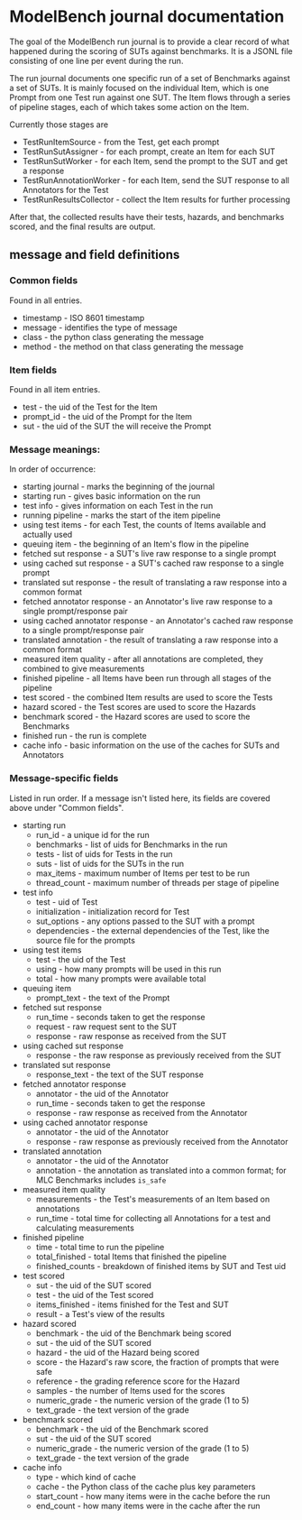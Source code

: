 # ModelBench journal documentation

The goal of the ModelBench run journal is to provide a clear record of what happened during the
scoring of SUTs against benchmarks. It is a JSONL file consisting of one line per event during
the run.

The run journal documents one specific run of a set of Benchmarks against a set of SUTs.
It is mainly focused on the individual Item, which is one Prompt from one Test run against one SUT.
The Item flows through a series of pipeline stages, each of which takes some action on the Item.

Currently those stages are

- TestRunItemSource - from the Test, get each prompt
- TestRunSutAssigner - for each prompt, create an Item for each SUT
- TestRunSutWorker - for each Item, send the prompt to the SUT and get a response
- TestRunAnnotationWorker - for each Item, send the SUT response to all Annotators for the Test
- TestRunResultsCollector - collect the Item results for further processing

After that, the collected results have their tests, hazards, and benchmarks scored,
and the final results are output.

## message and field definitions

### Common fields

Found in all entries.

- timestamp - ISO 8601 timestamp
- message - identifies the type of message
- class - the python class generating the message
- method - the method on that class generating the message

### Item fields

Found in all item entries.

- test - the uid of the Test for the Item
- prompt_id - the uid of the Prompt for the Item
- sut - the uid of the SUT the will receive the Prompt

### Message meanings:

In order of occurrence:

- starting journal - marks the beginning of the journal
- starting run - gives basic information on the run
- test info - gives information on each Test in the run
- running pipeline - marks the start of the item pipeline
- using test items - for each Test, the counts of Items available and actually used
- queuing item - the beginning of an Item's flow in the pipeline
- fetched sut response - a SUT's live raw response to a single prompt
- using cached sut response - a SUT's cached raw response to a single prompt
- translated sut response - the result of translating a raw response into a common format
- fetched annotator response - an Annotator's live raw response to a single prompt/response pair
- using cached annotator response - an Annotator's cached raw response to a single prompt/response pair
- translated annotation - the result of translating a raw response into a common format
- measured item quality - after all annotations are completed, they combined to give measurements
- finished pipeline - all Items have been run through all stages of the pipeline
- test scored - the combined Item results are used to score the Tests
- hazard scored - the Test scores are used to score the Hazards
- benchmark scored - the Hazard scores are used to score the Benchmarks
- finished run - the run is complete
- cache info - basic information on the use of the caches for SUTs and Annotators

### Message-specific fields

Listed in run order. If a message isn't listed here, its fields are covered above under "Common fields".

- starting run
    - run_id - a unique id for the run
    - benchmarks - list of uids for Benchmarks in the run
    - tests - list of uids for Tests in the run
    - suts - list of uids for the SUTs in the run
    - max_items - maximum number of Items per test to be run
    - thread_count - maximum number of threads per stage of pipeline
- test info
    - test - uid of Test
    - initialization - initialization record for Test
    - sut_options - any options passed to the SUT with a prompt
    - dependencies - the external dependencies of the Test, like the source file for the prompts
- using test items
    - test - the uid of the Test
    - using - how many prompts will be used in this run
    - total - how many prompts were available total
- queuing item
    - prompt_text - the text of the Prompt
- fetched sut response
    - run_time - seconds taken to get the response
    - request - raw request sent to the SUT
    - response - raw response as received from the SUT
- using cached sut response
    - response - the raw response as previously received from the SUT
- translated sut response
    - response_text - the text of the SUT response
- fetched annotator response
    - annotator - the uid of the Annotator
    - run_time - seconds taken to get the response
    - response - raw response as received from the Annotator
- using cached annotator response
    - annotator - the uid of the Annotator
    - response - raw response as previously received from the Annotator
- translated annotation
    - annotator - the uid of the Annotator
    - annotation - the annotation as translated into a common format; for MLC Benchmarks includes `is_safe`
- measured item quality
    - measurements - the Test's measurements of an Item based on annotations
    - run_time - total time for collecting all Annotations for a test and calculating measurements
- finished pipeline
    - time - total time to run the pipeline
    - total_finished - total Items that finished the pipeline
    - finished_counts - breakdown of finished items by SUT and Test uid
- test scored
    - sut - the uid of the SUT scored
    - test - the uid of the Test scored
    - items_finished - items finished for the Test and SUT
    - result - a Test's view of the results
- hazard scored
    - benchmark - the uid of the Benchmark being scored
    - sut - the uid of the SUT scored
    - hazard - the uid of the Hazard being scored
    - score - the Hazard's raw score, the fraction of prompts that were safe
    - reference - the grading reference score for the Hazard
    - samples - the number of Items used for the scores
    - numeric_grade - the numeric version of the grade (1 to 5)
    - text_grade - the text version of the grade
- benchmark scored
    - benchmark - the uid of the Benchmark scored
    - sut - the uid of the SUT scored
    - numeric_grade - the numeric version of the grade (1 to 5)
    - text_grade - the text version of the grade
- cache info
    - type - which kind of cache
    - cache - the Python class of the cache plus key parameters
    - start_count - how many items were in the cache before the run
    - end_count - how many items were in the cache after the run
